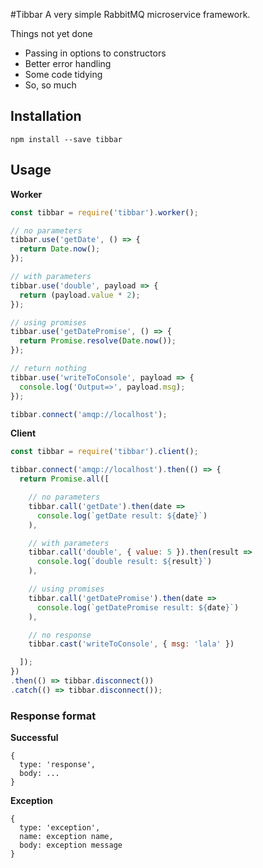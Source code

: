 #Tibbar
A very simple RabbitMQ microservice framework.

Things not yet done

- Passing in options to constructors
- Better error handling
- Some code tidying
- So, so much

## Installation
```
npm install --save tibbar
```

## Usage
**Worker**
```javascript
const tibbar = require('tibbar').worker();

// no parameters
tibbar.use('getDate', () => {
  return Date.now();
});

// with parameters
tibbar.use('double', payload => {
  return (payload.value * 2);
});

// using promises
tibbar.use('getDatePromise', () => {
  return Promise.resolve(Date.now());
});

// return nothing
tibbar.use('writeToConsole', payload => {
  console.log('Output=>', payload.msg);
});

tibbar.connect('amqp://localhost');
```

**Client**
```javascript
const tibbar = require('tibbar').client();

tibbar.connect('amqp://localhost').then(() => {
  return Promise.all([

    // no parameters
    tibbar.call('getDate').then(date =>
      console.log(`getDate result: ${date}`)
    ),

    // with parameters
    tibbar.call('double', { value: 5 }).then(result =>
      console.log(`double result: ${result}`)
    ),

    // using promises
    tibbar.call('getDatePromise').then(date =>
      console.log(`getDatePromise result: ${date}`)
    ),

    // no response
    tibbar.cast('writeToConsole', { msg: 'lala' })

  ]);
})
.then(() => tibbar.disconnect())
.catch(() => tibbar.disconnect());
```

### Response format
**Successful**
```
{
  type: 'response',
  body: ...
}
```

**Exception**
```
{
  type: 'exception',
  name: exception name,
  body: exception message
}
```
